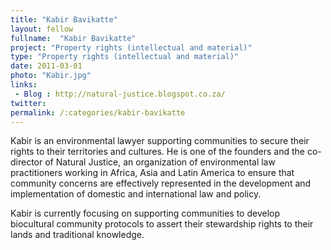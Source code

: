 ```yaml
---
title: "Kabir Bavikatte"
layout: fellow
fullname:  "Kabir Bavikatte"
project: "Property rights (intellectual and material)"
type: "Property rights (intellectual and material)"
date: 2011-03-01
photo: "Kabir.jpg"
links:
 - Blog : http://natural-justice.blogspot.co.za/
twitter:
permalink: /:categories/kabir-bavikatte
---
```

Kabir is an environmental lawyer supporting communities to secure their rights to their territories and cultures. He is one of the founders and the co-director of Natural Justice, an organization of environmental law practitioners working in Africa, Asia and Latin America to ensure that community concerns are effectively represented in the development and implementation of domestic and international law and policy.

Kabir is currently focusing on supporting communities to develop biocultural community protocols to assert their stewardship rights to their lands and traditional knowledge.
